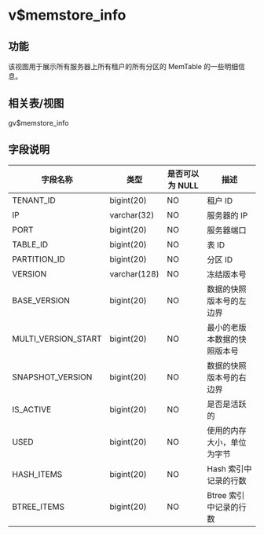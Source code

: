 v$memstore_info 
====================================



功能 
-----------

该视图用于展示所有服务器上所有租户的所有分区的 MemTable 的一些明细信息。

相关表/视图 
---------------

gv$memstore_info

字段说明 
-------------



|      **字段名称**       |    **类型**    | **是否可以为 NULL** |     **描述**     |
|---------------------|--------------|----------------|----------------|
| TENANT_ID           | bigint(20)   | NO             | 租户 ID          |
| IP                  | varchar(32)  | NO             | 服务器的 IP        |
| PORT                | bigint(20)   | NO             | 服务器端口          |
| TABLE_ID            | bigint(20)   | NO             | 表 ID           |
| PARTITION_ID        | bigint(20)   | NO             | 分区 ID          |
| VERSION             | varchar(128) | NO             | 冻结版本号          |
| BASE_VERSION        | bigint(20)   | NO             | 数据的快照版本号的左边界   |
| MULTI_VERSION_START | bigint(20)   | NO             | 最小的老版本数据的快照版本号 |
| SNAPSHOT_VERSION    | bigint(20)   | NO             | 数据的快照版本号的右边界   |
| IS_ACTIVE           | bigint(20)   | NO             | 是否是活跃的         |
| USED                | bigint(20)   | NO             | 使用的内存大小，单位为字节  |
| HASH_ITEMS          | bigint(20)   | NO             | Hash 索引中记录的行数  |
| BTREE_ITEMS         | bigint(20)   | NO             | Btree 索引中记录的行数 |


